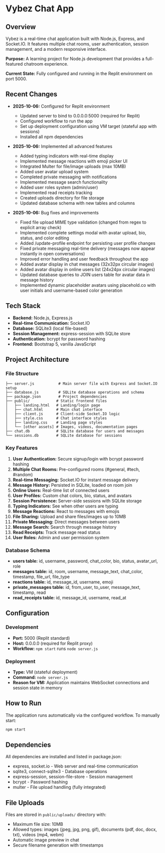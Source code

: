 # Vybez Chat App

## Overview
Vybez is a real-time chat application built with Node.js, Express, and Socket.IO. It features multiple chat rooms, user authentication, session management, and a modern responsive interface.

**Purpose:** A learning project for Node.js development that provides a full-featured chatroom experience.

**Current State:** Fully configured and running in the Replit environment on port 5000.

## Recent Changes
- **2025-10-06:** Configured for Replit environment
  - Updated server to bind to 0.0.0.0:5000 (required for Replit)
  - Configured workflow to run the app
  - Set up deployment configuration using VM target (stateful app with sessions)
  - Installed all npm dependencies

- **2025-10-06:** Implemented all advanced features
  - Added typing indicators with real-time display
  - Implemented message reactions with emoji picker UI
  - Integrated Multer for file/image uploads (max 10MB)
  - Added user avatar upload system
  - Completed private messaging with notifications
  - Implemented message search functionality
  - Added user roles system (admin/user)
  - Implemented read receipts tracking
  - Created uploads directory for file storage
  - Updated database schema with new tables and columns

- **2025-10-06:** Bug fixes and improvements
  - Fixed file upload MIME type validation (changed from regex to explicit array check)
  - Implemented complete settings modal with avatar upload, bio, status, and color editing
  - Added /update-profile endpoint for persisting user profile changes
  - Fixed private messaging real-time delivery (messages now appear instantly in open conversations)
  - Improved error handling and user feedback throughout the app
  - Added avatar display in chat messages (32x32px circular images)
  - Added avatar display in online users list (24x24px circular images)
  - Updated database queries to JOIN users table for avatar data in message history
  - Implemented dynamic placeholder avatars using placehold.co with user initials and username-based color generation

## Tech Stack
- **Backend:** Node.js, Express.js
- **Real-time Communication:** Socket.IO
- **Database:** SQLite3 (local file-based)
- **Session Management:** express-session with SQLite store
- **Authentication:** bcrypt for password hashing
- **Frontend:** Bootstrap 5, vanilla JavaScript

## Project Architecture

### File Structure
```
├── server.js           # Main server file with Express and Socket.IO setup
├── database.js         # SQLite database operations and schema
├── package.json        # Project dependencies
├── public/            # Static frontend files
│   ├── landing.html   # Landing/login page
│   ├── chat.html      # Main chat interface
│   ├── client.js      # Client-side Socket.IO logic
│   ├── style.css      # Chat interface styles
│   ├── landing.css    # Landing page styles
│   └── [other assets] # Images, videos, documentation pages
├── chat.db            # SQLite database for users and messages
└── sessions.db        # SQLite database for sessions
```

### Key Features
1. **User Authentication:** Secure signup/login with bcrypt password hashing
2. **Multiple Chat Rooms:** Pre-configured rooms (#general, #tech, #random)
3. **Real-time Messaging:** Socket.IO for instant message delivery
4. **Message History:** Persisted in SQLite, loaded on room join
5. **Online Users:** Real-time list of connected users
6. **User Profiles:** Custom chat colors, bio, status, and avatars
7. **Session Persistence:** Server-side sessions with SQLite storage
8. **Typing Indicators:** See when other users are typing
9. **Message Reactions:** React to messages with emojis
10. **File Sharing:** Upload and share files/images up to 10MB
11. **Private Messaging:** Direct messages between users
12. **Message Search:** Search through message history
13. **Read Receipts:** Track message read status
14. **User Roles:** Admin and user permission system

### Database Schema
- **users table:** id, username, password, chat_color, bio, status, avatar_url, role
- **messages table:** id, room, username, message_text, chat_color, timestamp, file_url, file_type
- **reactions table:** id, message_id, username, emoji
- **private_messages table:** id, from_user, to_user, message_text, timestamp, read
- **read_receipts table:** id, message_id, username, read_at

## Configuration

### Development
- **Port:** 5000 (Replit standard)
- **Host:** 0.0.0.0 (required for Replit proxy)
- **Workflow:** `npm start` runs `node server.js`

### Deployment
- **Type:** VM (stateful deployment)
- **Command:** `node server.js`
- **Reason for VM:** Application maintains WebSocket connections and session state in memory

## How to Run
The application runs automatically via the configured workflow. To manually start:
```bash
npm start
```

## Dependencies
All dependencies are installed and listed in package.json:
- express, socket.io - Web server and real-time communication
- sqlite3, connect-sqlite3 - Database operations
- express-session, session-file-store - Session management
- bcrypt - Password hashing
- multer - File upload handling (fully integrated)

## File Uploads
Files are stored in `public/uploads/` directory with:
- Maximum file size: 10MB
- Allowed types: images (jpeg, jpg, png, gif), documents (pdf, doc, docx, txt), videos (mp4, webm)
- Automatic image preview in chat
- Secure filename generation with timestamps
